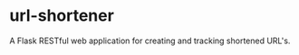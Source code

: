 url-shortener
=============

A Flask RESTful web application for creating and tracking shortened URL's.
